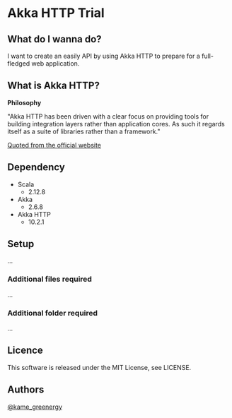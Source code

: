 Akka HTTP Trial
===========================================

## What do I wanna do?

I want to create an easily API by using Akka HTTP to prepare for a full-fledged web application.

## What is Akka HTTP?

**Philosophy**

"Akka HTTP has been driven with a clear focus on providing tools for building integration layers rather than application cores. As such it regards itself as a suite of libraries rather than a framework."

[Quoted from the official website](https://doc.akka.io/docs/akka-http/current/introduction.html#philosophy)

## Dependency

- Scala
  - 2.12.8
- Akka
  - 2.6.8
- Akka HTTP
  - 10.2.1

## Setup

...

### Additional files required

...

### Additional folder required

...

## Licence

This software is released under the MIT License, see LICENSE.

## Authors

[@kame_greenergy](https://twitter.com/kame_greenergy)